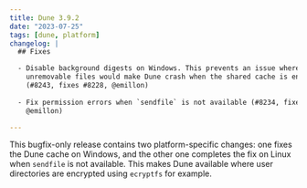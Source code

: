 ```yaml
---
title: Dune 3.9.2
date: "2023-07-25"
tags: [dune, platform]
changelog: |
  ## Fixes

  - Disable background digests on Windows. This prevents an issue where
    unremovable files would make Dune crash when the shared cache is enabled.
    (#8243, fixes #8228, @emillon)
  
  - Fix permission errors when `sendfile` is not available (#8234, fixes #8210,
    @emillon)

---
```


This bugfix-only release contains two platform-specific changes: one fixes the
Dune cache on Windows, and the other one completes the fix on Linux when
`sendfile` is not available. This makes Dune available where user directories
are encrypted using `ecryptfs` for example.
